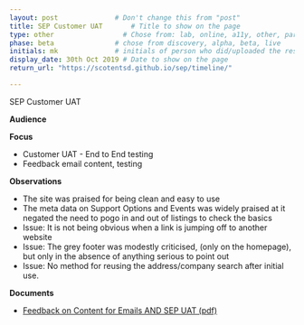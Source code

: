 ```yaml
---
layout: post              # Don't change this from "post"
title: SEP Customer UAT       # Title to show on the page
type: other                 # Chose from: lab, online, a11y, other, partner
phase: beta               # chose from discovery, alpha, beta, live
initials: mk              # initials of person who did/uploaded the research
display_date: 30th Oct 2019 # Date to show on the page
return_url: "https://scotentsd.github.io/sep/timeline/"

---
```

SEP Customer UAT

**Audience**


**Focus**
- Customer UAT - End to End testing
- Feedback email content, testing

**Observations**
- The site was praised for being clean and easy to use
- The meta data on Support Options and Events was widely praised at it negated the need to pogo in and out of listings to check the basics
- Issue: It is not being obvious when a link is jumping off to another website
- Issue: The grey footer was modestly criticised, (only on the homepage), but only in the absence of anything serious to point out
- Issue: No method for reusing the address/company search after initial use.

**Documents**
- [Feedback on Content for Emails AND SEP UAT (pdf)](../files/SEP_2019_Oct_30_Feedback_Paras_Research.pdf)
